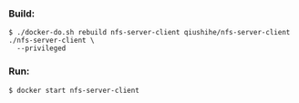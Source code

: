 ### Build:

```
$ ./docker-do.sh rebuild nfs-server-client qiushihe/nfs-server-client ./nfs-server-client \
  --privileged
```

### Run:

```
$ docker start nfs-server-client
```
